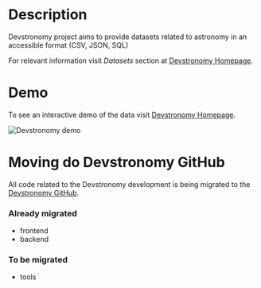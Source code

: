 # Description
Devstronomy project aims to provide datasets related to astronomy in an accessible format \(CSV, JSON, SQL\)

For relevant information visit _Datasets_ section at [Devstronomy Homepage](https://devstronomy.com/).


# Demo
To see an interactive demo of the data visit [Devstronomy Homepage](https://devstronomy.com/).

![Devstronomy demo](/demo.png?raw=true "Devstronomy demo")


# Moving do Devstronomy GitHub
All code related to the Devstronomy development is being migrated to the
[Devstronomy GitHub](https://github.com/devstronomy).

### Already migrated

* frontend
* backend

### To be migrated

* tools
